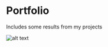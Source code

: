 # Portfolio
Includes some results from my projects

![alt text](https://github.com/wieka29/Portfolio/blob/erosion-compressed.gif?raw=true)
